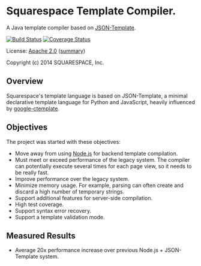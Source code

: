 
# Squarespace Template Compiler.

A Java template compiler based on [JSON-Template][jsont].

[![Build Status](https://travis-ci.org/Squarespace/template-compiler.svg?branch=master)](https://travis-ci.org/Squarespace/template-compiler) 
[![Coverage Status](https://coveralls.io/repos/Squarespace/template-compiler/badge.svg?branch=master&service=github)](https://coveralls.io/github/Squarespace/template-compiler?branch=master)

License: [Apache 2.0](LICENSE) ([summary][license-tldr])

Copyright (c) 2014 SQUARESPACE, Inc.

## Overview

Squarespace's template language is based on JSON-Template, a minimal
declarative template language for Python and JavaScript, heavily influenced by
[google-ctemplate][goog-ct].


## Objectives

The project was started with these objectives:

 * Move away from using [Node.js][nodejs] for backend template compilation.
 * Must meet or exceed performance of the legacy system. The compiler can
   potentially execute several times for each page view, so it needs to be
   really fast.
 * Improve performance over the legacy system.
 * Minimize memory usage. For example, parsing can often create and discard a
   high number of temporary strings.
 * Support additional features for server-side compilation.
 * High test coverage.
 * Support syntax error recovery.
 * Support a template validation mode.


## Measured Results

 * Average 20x performance increase over previous Node.js + JSON-Template
   system.


[license-tldr]:
https://tldrlegal.com/license/apache-license-2.0-(apache-2.0) "Apache 2.0 tl;dr"

[jsont]:
http://jsont.squarespace.com/

[nodejs]:
http://nodejs.org

[goog-ct]:
https://code.google.com/p/ctemplate/

